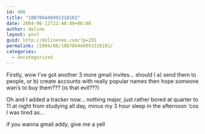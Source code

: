 ```yaml
---
id: 406
title: "108704440991310181"
date: 2004-06-12T22:40:49+00:00
author: deline
layout: post
guid: http://delineneo.com/?p=291
permalink: /2004/06/108704440991310181/
categories:
  - Uncategorized
---
```

Firstly, wow I&#8217;ve got another 3 more gmail invites&#8230; should I a) send them to people, or b) create accounts with really popular names then hope someone wan&#8217;s to buy them??? (is that evil???)

Oh and I added a tracker now&#8230; nothing major, just rather bored at quarter to 11 at night from studying all day, minus my 3 hour sleep in the afternoon &#8216;cos I was tired as&#8230;

if you wanna gmail addy, give me a yell
